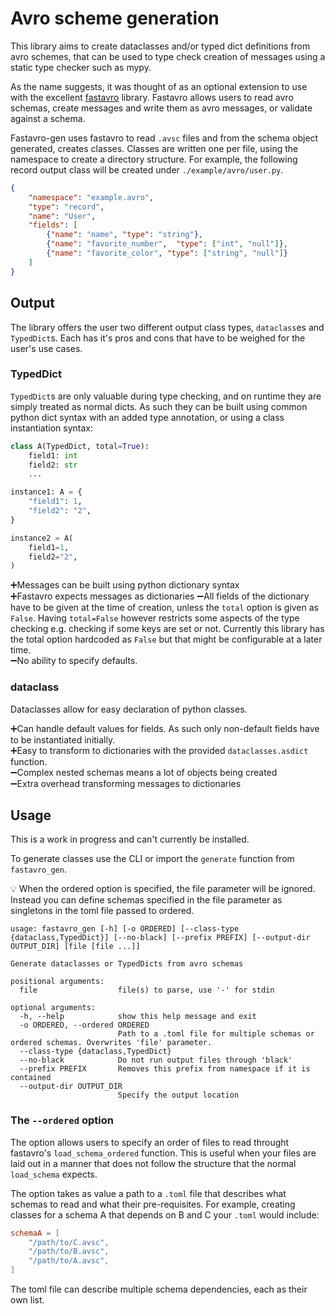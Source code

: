 # Avro scheme generation

This library aims to create dataclasses and/or typed dict definitions from avro schemes, that can be used to type check creation of messages using a static type checker such as mypy.

As the name suggests, it was thought of as an optional extension to use with the excellent [fastavro](github.com/fastavro/fastavro) library.
Fastavro allows users to read avro schemas, create messages and write them as avro messages, or validate against a schema.

Fastavro-gen uses fastavro to read `.avsc` files and from the schema object generated, creates classes. Classes are written one per file, using the namespace to create a directory structure.
For example, the following record output class will be created under `./example/avro/user.py`.
```json
{
    "namespace": "example.avro",
    "type": "record",
    "name": "User",
    "fields": [
        {"name": "name", "type": "string"},
        {"name": "favorite_number",  "type": ["int", "null"]},
        {"name": "favorite_color", "type": ["string", "null"]}
    ]
}
```

## Output

The library offers the user two different output class types, `dataclass`es and `TypedDict`s.
Each has it's pros and cons that have to be weighed for the user's use cases.

### TypedDict
`TypedDict`s are only valuable during type checking, and on runtime they are simply treated as normal dicts. 
As such they can be built using common python dict syntax with an added type annotation, or using a class instantiation syntax:
```python
class A(TypedDict, total=True):
    field1: int
    field2: str
    ...

instance1: A = {
    "field1": 1,
    "field2": "2",
}

instance2 = A(
    field1=1,
    field2="2",
)
```
:heavy_plus_sign:Messages can be built using python dictionary syntax  
:heavy_plus_sign:Fastavro expects messages as dictionaries 
:heavy_minus_sign:All fields of the dictionary have to be given at the time of creation, unless the `total` option is given as `False`.
Having `total=False` however restricts some aspects of the type checking e.g. checking if some keys are set or not. 
Currently this library has the total option hardcoded as `False` but that might be configurable at a later time.  
:heavy_minus_sign:No ability to specify defaults.  

### dataclass
Dataclasses allow for easy declaration of python classes.

:heavy_plus_sign:Can handle default values for fields. As such only non-default fields have to be instantiated initially.  
:heavy_plus_sign:Easy to transform to dictionaries with the provided `dataclasses.asdict` function.  
:heavy_minus_sign:Complex nested schemas means a lot of objects being created  
:heavy_minus_sign:Extra overhead transforming messages to dictionaries 


## Usage

This is a work in progress and can't currently be installed. 

To generate classes use the CLI or import the `generate` function from `fastavro_gen`.

:bulb: When the ordered option is specified, the file parameter will be ignored. Instead you can define schemas specified in the file parameter as singletons in the toml file passed to ordered.

```
usage: fastavro_gen [-h] [-o ORDERED] [--class-type {dataclass,TypedDict}] [--no-black] [--prefix PREFIX] [--output-dir OUTPUT_DIR] [file [file ...]]

Generate dataclasses or TypedDicts from avro schemas

positional arguments:
  file                  file(s) to parse, use '-' for stdin

optional arguments:
  -h, --help            show this help message and exit
  -o ORDERED, --ordered ORDERED
                        Path to a .toml file for multiple schemas or ordered schemas. Overwrites 'file' parameter.
  --class-type {dataclass,TypedDict}
  --no-black            Do not run output files through 'black'
  --prefix PREFIX       Removes this prefix from namespace if it is contained
  --output-dir OUTPUT_DIR
                        Specify the output location
```

### The `--ordered` option
The option allows users to specify an order of files to read throught fastavro's `load_schema_ordered` function.
This is useful when your files are laid out in a manner that does not follow the structure that the normal `load_schema` expects.

The option takes as value a path to a `.toml` file that describes what schemas to read and what their pre-requisites.
For example, creating classes for a schema A that depends on B and C your `.toml` would include:
```toml
schemaA = [
    "/path/to/C.avsc",
    "/path/to/B.avsc",
    "/path/to/A.avsc",
]
```
The toml file can describe multiple schema dependencies, each as their own list.

